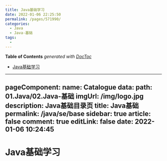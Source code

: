 ```yaml
---
title: Java基础学习
date: 2022-01-06 22:25:50
permalink: /pages/571990/
categories:
  - Java
  - Java-基础
tags:
  - 
---
```

<!-- START doctoc generated TOC please keep comment here to allow auto update -->
<!-- DON'T EDIT THIS SECTION, INSTEAD RE-RUN doctoc TO UPDATE -->
**Table of Contents**  *generated with [DocToc](https://github.com/thlorenz/doctoc)*

- [Java基础学习](#java%E5%9F%BA%E7%A1%80%E5%AD%A6%E4%B9%A0)

<!-- END doctoc generated TOC please keep comment here to allow auto update -->

---
pageComponent: 
  name: Catalogue
  data: 
    path: 01.Java/02.Java-基础
    imgUrl: /img/logo.jpg
    description: Java基础目录页
title: Java基础
permalink: /java/se/base
sidebar: true
article: false
comment: true
editLink: false
date: 2022-01-06 10:24:45
---

# Java基础学习





